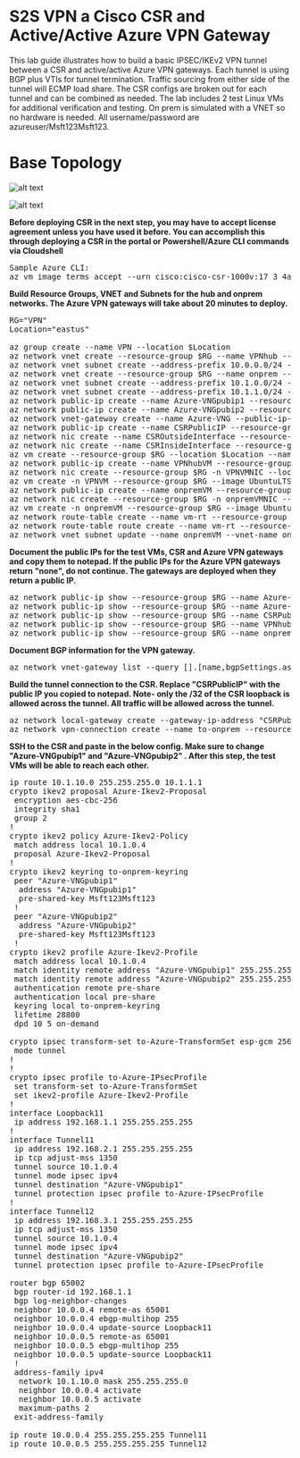 # S2S VPN a Cisco CSR and Active/Active Azure VPN Gateway
This lab guide illustrates how to build a basic IPSEC/IKEv2 VPN tunnel between a CSR and active/active Azure VPN gateways. Each tunnel is using BGP plus VTIs for tunnel termination. Traffic sourcing from either side of the tunnel will ECMP load share. The CSR configs are broken out for each tunnel and can be combined as needed. The lab includes 2 test Linux VMs for additional verification and testing. On prem is simulated with a VNET so no hardware is needed. All username/password are azureuser/Msft123Msft123.
# Base Topology

![alt text](https://github.com/jwrightazure/lab/blob/master/images/csr-topo.PNG)

![alt text](https://github.com/jwrightazure/lab/blob/master/images/csr-bgp.PNG)

**Before deploying CSR in the next step, you may have to accept license agreement unless you have used it before. You can accomplish this through deploying a CSR in the portal or Powershell/Azure CLI commands via Cloudshell**
<pre lang="...">
Sample Azure CLI:
az vm image terms accept --urn cisco:cisco-csr-1000v:17_3_4a-byol:latest
</pre>

**Build Resource Groups, VNET and Subnets for the hub and onprem networks. The Azure VPN gateways will take about 20 minutes to deploy.**
<pre lang="...">
RG="VPN"
Location="eastus"

az group create --name VPN --location $Location
az network vnet create --resource-group $RG --name VPNhub --location $Location --address-prefixes 10.0.0.0/16 --subnet-name VPNhubVM --subnet-prefix 10.0.10.0/24
az network vnet subnet create --address-prefix 10.0.0.0/24 --name GatewaySubnet --resource-group $RG --vnet-name VPNhub
az network vnet create --resource-group $RG --name onprem --location $Location --address-prefixes 10.1.0.0/16 --subnet-name onpremVM --subnet-prefix 10.1.10.0/24
az network vnet subnet create --address-prefix 10.1.0.0/24 --name zeronet --resource-group $RG --vnet-name onprem
az network vnet subnet create --address-prefix 10.1.1.0/24 --name onenet --resource-group $RG --vnet-name onprem
az network public-ip create --name Azure-VNGpubip1 --resource-group $RG --allocation-method Dynamic
az network public-ip create --name Azure-VNGpubip2 --resource-group $RG --allocation-method Dynamic
az network vnet-gateway create --name Azure-VNG --public-ip-address Azure-VNGpubip1 Azure-VNGpubip2 --resource-group $RG --vnet VPNhub --gateway-type Vpn --vpn-type RouteBased --sku VpnGw3 --asn 65001 --no-wait 
az network public-ip create --name CSRPublicIP --resource-group $RG --idle-timeout 30 --allocation-method Static
az network nic create --name CSROutsideInterface --resource-group $RG --subnet zeronet --vnet onprem --public-ip-address CSRPublicIP --ip-forwarding true --private-ip-address 10.1.0.4
az network nic create --name CSRInsideInterface --resource-group $RG --subnet onenet --vnet onprem --ip-forwarding true --private-ip-address 10.1.1.4
az vm create --resource-group $RG --location $Location --name CSR --size Standard_DS3_v2 --nics CSROutsideInterface CSRInsideInterface --image cisco:cisco-csr-1000v:17_3_4a-byol:latest --admin-username azureuser --admin-password Msft123Msft123 --no-wait 
az network public-ip create --name VPNhubVM --resource-group $RG --location $Location --allocation-method Dynamic
az network nic create --resource-group $RG -n VPNVMNIC --location $Location --subnet VPNhubVM --private-ip-address 10.0.10.10 --vnet-name VPNhub --public-ip-address VPNhubVM --ip-forwarding true
az vm create -n VPNVM --resource-group $RG --image UbuntuLTS --admin-username azureuser --admin-password Msft123Msft123 --nics VPNVMNIC --no-wait 
az network public-ip create --name onpremVM --resource-group $RG --location $Location --allocation-method Dynamic
az network nic create --resource-group $RG -n onpremVMNIC --location $Location --subnet onpremVM --private-ip-address 10.1.10.10 --vnet-name onprem --public-ip-address onpremVM --ip-forwarding true
az vm create -n onpremVM --resource-group $RG --image UbuntuLTS --admin-username azureuser --admin-password Msft123Msft123 --nics onpremVMNIC --no-wait 
az network route-table create --name vm-rt --resource-group $RG
az network route-table route create --name vm-rt --resource-group $RG --route-table-name vm-rt --address-prefix 10.0.0.0/16 --next-hop-type VirtualAppliance --next-hop-ip-address 10.1.1.4
az network vnet subnet update --name onpremVM --vnet-name onprem --resource-group $RG --route-table vm-rt
</pre>

**Document the public IPs for the test VMs, CSR and Azure VPN gateways and copy them to notepad. If the public IPs for the Azure VPN gateways return "none", do not continue. The gateways are deployed when they return a public IP.**
<pre lang="...">
az network public-ip show --resource-group $RG --name Azure-VNGpubip1 --query [ipAddress] --output tsv
az network public-ip show --resource-group $RG --name Azure-VNGpubip2 --query [ipAddress] --output tsv
az network public-ip show --resource-group $RG --name CSRPublicIP --query [ipAddress] --output tsv
az network public-ip show --resource-group $RG --name VPNhubVM --query [ipAddress] --output tsv
az network public-ip show --resource-group $RG --name onpremVM --query [ipAddress] --output tsv
</pre>

**Document BGP information for the VPN gateway.**
<pre lang="...">
az network vnet-gateway list --query [].[name,bgpSettings.asn,bgpSettings.bgpPeeringAddress] -o table --resource-group $RG
</pre>

**Build the tunnel connection to the CSR. Replace "CSRPublicIP" with the public IP you copied to notepad. Note- only the /32 of the CSR loopback is allowed across the tunnel. All traffic will be allowed across the tunnel.**
<pre lang="...">
az network local-gateway create --gateway-ip-address "CSRPublicIP" --name to-onprem --resource-group $RG --local-address-prefixes 192.168.1.1/32 --asn 65002 --bgp-peering-address 192.168.1.1
az network vpn-connection create --name to-onprem --resource-group $RG --vnet-gateway1 Azure-VNG -l $Location --shared-key Msft123Msft123 --local-gateway2 to-onprem --enable-bgp
</pre>

**SSH to the CSR and paste in the below config. Make sure to change "Azure-VNGpubip1" and "Azure-VNGpubip2" . After this step, the test VMs will be able to reach each other.**
<pre lang="...">
ip route 10.1.10.0 255.255.255.0 10.1.1.1
crypto ikev2 proposal Azure-Ikev2-Proposal 
 encryption aes-cbc-256
 integrity sha1
 group 2
!
crypto ikev2 policy Azure-Ikev2-Policy 
 match address local 10.1.0.4
 proposal Azure-Ikev2-Proposal
!         
crypto ikev2 keyring to-onprem-keyring
 peer "Azure-VNGpubip1"
  address "Azure-VNGpubip1"
  pre-shared-key Msft123Msft123
 !
 peer "Azure-VNGpubip2"
  address "Azure-VNGpubip2"
  pre-shared-key Msft123Msft123
 !
crypto ikev2 profile Azure-Ikev2-Profile
 match address local 10.1.0.4
 match identity remote address "Azure-VNGpubip1" 255.255.255.255 
 match identity remote address "Azure-VNGpubip2" 255.255.255.255 
 authentication remote pre-share
 authentication local pre-share
 keyring local to-onprem-keyring
 lifetime 28800
 dpd 10 5 on-demand

crypto ipsec transform-set to-Azure-TransformSet esp-gcm 256 
 mode tunnel
!
!
crypto ipsec profile to-Azure-IPsecProfile
 set transform-set to-Azure-TransformSet 
 set ikev2-profile Azure-Ikev2-Profile
!
interface Loopback11
 ip address 192.168.1.1 255.255.255.255
!
interface Tunnel11
 ip address 192.168.2.1 255.255.255.255
 ip tcp adjust-mss 1350
 tunnel source 10.1.0.4
 tunnel mode ipsec ipv4
 tunnel destination "Azure-VNGpubip1"
 tunnel protection ipsec profile to-Azure-IPsecProfile
!
interface Tunnel12
 ip address 192.168.3.1 255.255.255.255
 ip tcp adjust-mss 1350
 tunnel source 10.1.0.4
 tunnel mode ipsec ipv4
 tunnel destination "Azure-VNGpubip2"
 tunnel protection ipsec profile to-Azure-IPsecProfile

router bgp 65002
 bgp router-id 192.168.1.1
 bgp log-neighbor-changes
 neighbor 10.0.0.4 remote-as 65001
 neighbor 10.0.0.4 ebgp-multihop 255
 neighbor 10.0.0.4 update-source Loopback11
 neighbor 10.0.0.5 remote-as 65001
 neighbor 10.0.0.5 ebgp-multihop 255
 neighbor 10.0.0.5 update-source Loopback11
 !
 address-family ipv4
  network 10.1.10.0 mask 255.255.255.0
  neighbor 10.0.0.4 activate
  neighbor 10.0.0.5 activate
  maximum-paths 2
 exit-address-family

ip route 10.0.0.4 255.255.255.255 Tunnel11
ip route 10.0.0.5 255.255.255.255 Tunnel12
</pre>

